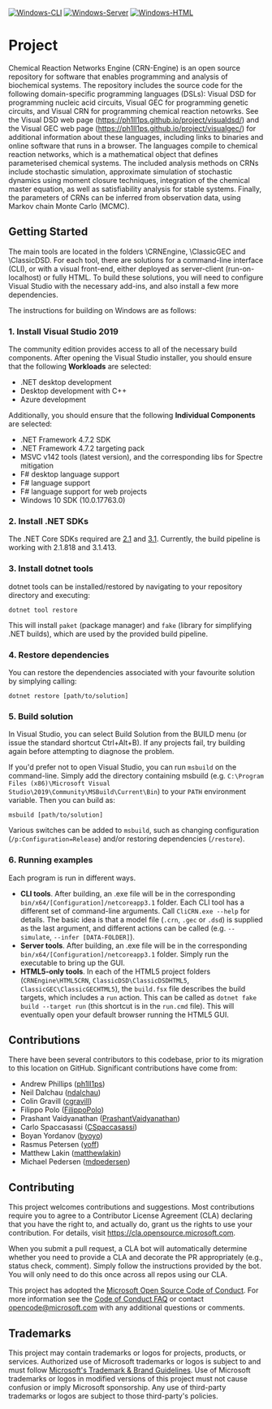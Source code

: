 [![Windows-CLI](https://github.com/microsoft/CRN/actions/workflows/build-cli.yml/badge.svg)](https://github.com/microsoft/CRN/actions/workflows/build-cli.yml)
[![Windows-Server](https://github.com/microsoft/CRN/actions/workflows/build-localhost.yml/badge.svg)](https://github.com/microsoft/CRN/actions/workflows/build-localhost.yml)
[![Windows-HTML](https://github.com/microsoft/CRN/actions/workflows/build-html.yml/badge.svg)](https://github.com/microsoft/CRN/actions/workflows/build-html.yml)

# Project

Chemical Reaction Networks Engine (CRN-Engine) is an open source repository for software that enables programming and analysis of biochemical systems. The repository includes the source code for the following domain-specific programming languages (DSLs): Visual DSD for programming nucleic acid circuits, Visual GEC for programming genetic circuits, and Visual CRN for programming chemical reaction netowrks. See the Visual DSD web page (https://ph1ll1ps.github.io/project/visualdsd/) and the Visual GEC web page (https://ph1ll1ps.github.io/project/visualgec/) for additional information about these languages, including links to binaries and online software that runs in a browser. The languages compile to chemical reaction networks, which is a mathematical object that defines parameterised chemical systems. The included analysis methods on CRNs include stochastic simulation, approximate simulation of stochastic dynamics using moment closure techniques, integration of the chemical master equation, as well as satisfiability analysis for stable systems. Finally, the parameters of CRNs can be inferred from observation data, using Markov chain Monte Carlo (MCMC).

## Getting Started

The main tools are located in the folders \CRNEngine, \ClassicGEC and \ClassicDSD. For each tool, there are solutions for a command-line interface (CLI), or with a visual front-end, either deployed as server-client (run-on-localhost) or fully HTML. To build these solutions, you will need to configure Visual Studio with the necessary add-ins, and also install a few more dependencies.

The instructions for building on Windows are as follows:

### 1. Install Visual Studio 2019

The community edition provides access to all of the necessary build components. After opening the Visual Studio installer, you should ensure that the following **Workloads** are selected:
- .NET desktop development
- Desktop development with C++
- Azure development

Additionally, you should ensure that the following **Individual Components** are selected:
- .NET Framework 4.7.2 SDK
- .NET Framework 4.7.2 targeting pack
- MSVC v142 tools (latest version), and the corresponding libs for Spectre mitigation 
- F# desktop language support
- F# language support
- F# language support for web projects
- Windows 10 SDK (10.0.17763.0)

### 2. Install .NET SDKs

The .NET Core SDKs required are [2.1](https://dotnet.microsoft.com/download/dotnet/2.1) and [3.1](https://dotnet.microsoft.com/download/dotnet/3.1). Currently, the build pipeline is working with 2.1.818 and 3.1.413.

### 3. Install dotnet tools

dotnet tools can be installed/restored by navigating to your repository directory and executing:

`dotnet tool restore`

This will install `paket` (package manager) and `fake` (library for simplifying .NET builds), which are used by the provided build pipeline.

### 4. Restore dependencies

You can restore the dependencies associated with your favourite solution by simplying calling:

`dotnet restore [path/to/solution]`

### 5. Build solution

In Visual Studio, you can select Build Solution from the BUILD menu (or issue the standard shortcut Ctrl+Alt+B). If any projects fail, try building again before attempting to diagnose the problem.

If you'd prefer not to open Visual Studio, you can run `msbuild` on the command-line. Simply add the directory containing msbuild (e.g. `C:\Program Files (x86)\Microsoft Visual Studio\2019\Community\MSBuild\Current\Bin`) to your `PATH` environment variable. Then you can build as:

`msbuild [path/to/solution]`

Various switches can be added to `msbuild`, such as changing configuration (`/p:Configuration=Release`) and/or restoring dependencies (`/restore`).

### 6. Running examples

Each program is run in different ways. 
- **CLI tools**. After building, an .exe file will be in the corresponding `bin/x64/[Configuration]/netcoreapp3.1` folder. Each CLI tool has a different set of command-line arguments. Call `CliCRN.exe --help` for details. The basic idea is that a model file (`.crn`, `.gec` or `.dsd`) is supplied as the last argument, and different actions can be called (e.g. `--simulate`, `--infer [DATA-FOLDER]`).
- **Server tools**. After building, an .exe file will be in the corresponding `bin/x64/[Configuration]/netcoreapp3.1` folder. Simply run the executable to bring up the GUI.
- **HTML5-only tools**. In each of the HTML5 project folders (`CRNEngine\HTML5CRN`, `ClassicDSD\ClassicDSDHTML5`, `ClassicGEC\ClassicGECHTML5`), the `build.fsx` file describes the build targets, which includes a `run` action. This can be called as `dotnet fake build --target run` (this shortcut is in the `run.cmd` file). This will eventually open your default browser running the HTML5 GUI.


## Contributions

There have been several contributors to this codebase, prior to its migration to this location on GitHub. Significant contributions have come from:
- Andrew Phillips ([ph1ll1ps](https://github.com/ph1ll1ps))
- Neil Dalchau ([ndalchau](https://github.com/ndalchau))
- Colin Gravill ([cgravill](https://github.com/cgravill))
- Filippo Polo ([FilippoPolo](https://github.com/FilippoPolo))
- Prashant Vaidyanathan ([PrashantVaidyanathan](https://github.com/PrashantVaidyanathan))
- Carlo Spaccasassi ([CSpaccasassi](https://github.com/CSpaccasassi))
- Boyan Yordanov ([byoyo](https://github.com/byoyo))
- Rasmus Petersen ([yoff](https://github.com/yoff))
- Matthew Lakin ([matthewlakin](https://github.com/matthewlakin))
- Michael Pedersen ([mdpedersen](https://github.com/mdpedersen))


## Contributing

This project welcomes contributions and suggestions.  Most contributions require you to agree to a
Contributor License Agreement (CLA) declaring that you have the right to, and actually do, grant us
the rights to use your contribution. For details, visit https://cla.opensource.microsoft.com.

When you submit a pull request, a CLA bot will automatically determine whether you need to provide
a CLA and decorate the PR appropriately (e.g., status check, comment). Simply follow the instructions
provided by the bot. You will only need to do this once across all repos using our CLA.

This project has adopted the [Microsoft Open Source Code of Conduct](https://opensource.microsoft.com/codeofconduct/).
For more information see the [Code of Conduct FAQ](https://opensource.microsoft.com/codeofconduct/faq/) or
contact [opencode@microsoft.com](mailto:opencode@microsoft.com) with any additional questions or comments.

## Trademarks

This project may contain trademarks or logos for projects, products, or services. Authorized use of Microsoft 
trademarks or logos is subject to and must follow 
[Microsoft's Trademark & Brand Guidelines](https://www.microsoft.com/en-us/legal/intellectualproperty/trademarks/usage/general).
Use of Microsoft trademarks or logos in modified versions of this project must not cause confusion or imply Microsoft sponsorship.
Any use of third-party trademarks or logos are subject to those third-party's policies.
